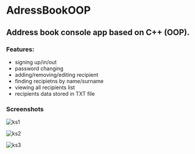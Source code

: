 # AdressBookOOP
## Address book console app based on C++ (OOP).

### Features:
- signing up/in/out
- password changing
- adding/removing/editing recipient
- finding recipietns by name/surname
- viewing all recipients list
- recipients data stored in TXT file

### Screenshots
![ks1](https://user-images.githubusercontent.com/59318234/120065153-3865d500-c070-11eb-9e16-45cfe6ed1e3d.jpg)

![ks2](https://user-images.githubusercontent.com/59318234/120065156-3a2f9880-c070-11eb-85de-4800ae2ddd35.jpg)

![ks3](https://user-images.githubusercontent.com/59318234/120065157-3ac82f00-c070-11eb-8aee-1cec760ce2d0.jpg)
